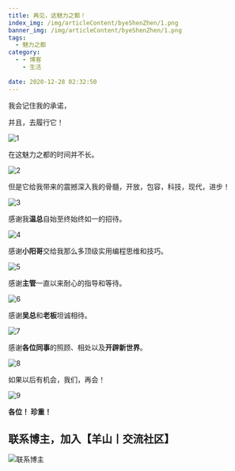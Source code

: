 ```yaml
---
title: 再见，这魅力之都！
index_img: /img/articleContent/byeShenZhen/1.png
banner_img: /img/articleContent/byeShenZhen/1.png
tags:
  - 魅力之都
category:
  - - 博客
    - 生活
 
date: 2020-12-28 02:32:50
---
```


我会记住我的承诺，

并且，去履行它！

<!-- more -->

![1](/img/articleContent/byeShenZhen/1.png)

在这魅力之都的时间并不长。

![2](/img/articleContent/byeShenZhen/2.png)

但是它给我带来的震撼深入我的骨髓，开放，包容，科技，现代，进步！

![3](/img/articleContent/byeShenZhen/3.png)

感谢我**温总**自始至终始终如一的招待。

![4](/img/articleContent/byeShenZhen/4.png)

感谢**小阳哥**交给我那么多顶级实用编程思维和技巧。

![5](/img/articleContent/byeShenZhen/5.png)

感谢**主管**一直以来耐心的指导和等待。

![6](/img/articleContent/byeShenZhen/6.png)

感谢**吴总**和**老板**坦诚相待。

![7](/img/articleContent/byeShenZhen/7.png)

感谢**各位同事**的照顾、相处以及**开辟新世界**。

![8](/img/articleContent/byeShenZhen/8.png)

如果以后有机会，我们，再会！

![9](/img/articleContent/byeShenZhen/9.png)

**各位！ 珍重！**

## 联系博主，加入【羊山丨交流社区】
![联系博主](/img/icon/wechatFindMe.png)